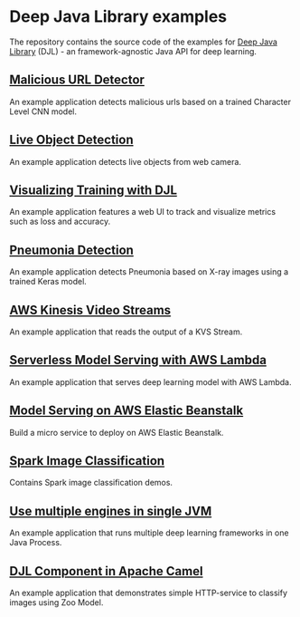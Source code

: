# Deep Java Library examples

The repository contains the source code of the examples for [Deep Java Library](http://djl.ai) (DJL) - an
framework-agnostic Java API for deep learning.

## [Malicious URL Detector](../malicious-url-detector/README.md)

An example application detects malicious urls based on a trained Character Level CNN model.

## [Live Object Detection](../live-object-detection/README.md)

An example application detects live objects from web camera.

## [Visualizing Training with DJL](../visualization-vue/README.md)

An example application features a web UI to track and visualize metrics such as loss and accuracy.

## [Pneumonia Detection](../pneumonia-detection/README.md)

An example application detects Pneumonia based on X-ray images using a trained Keras model.

## [AWS Kinesis Video Streams](../aws/aws-kinesis-video-streams/README.md)

An example application that reads the output of a KVS Stream.

## [Serverless Model Serving with AWS Lambda](../aws/lambda-model-serving/README.md)

An example application that serves deep learning model with AWS Lambda.

## [Model Serving on AWS Elastic Beanstalk](../aws/beanstalk-model-serving/README.md)

Build a micro service to deploy on AWS Elastic Beanstalk.

## [Spark Image Classification](../apache-spark/image-classification/README.md)

Contains Spark image classification demos.

## [Use multiple engines in single JVM](../multi-engine/README.md)

An example application that runs multiple deep learning frameworks in one Java Process.

## [DJL Component in Apache Camel](../camel-djl/README.md)

An example application that demonstrates simple HTTP-service to classify images using Zoo Model.
